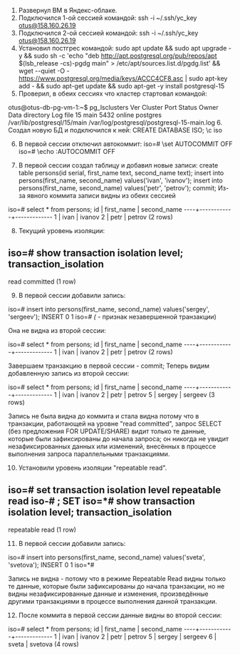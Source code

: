 1. Развернул ВМ в Яндекс-облаке.
2. Подключился 1-ой сессией командой:
ssh -i ~/.ssh/yc_key otus@158.160.26.19
3. Подключился 2-ой сессией командой:
ssh -i ~/.ssh/yc_key otus@158.160.26.19
4. Установил постгрес командой:
sudo apt update && sudo apt upgrade -y && sudo sh -c 'echo "deb http://apt.postgresql.org/pub/repos/apt $(lsb_release -cs)-pgdg main" > /etc/apt/sources.list.d/pgdg.list' && wget --quiet -O - https://www.postgresql.org/media/keys/ACCC4CF8.asc | sudo apt-key add - && sudo apt-get update && sudo apt-get -y install postgresql-15
5. Проверил, в обеих сессиях что кластер стартовал командой:

otus@otus-db-pg-vm-1:~$ pg_lsclusters
Ver Cluster Port Status Owner    Data directory              Log file
15  main    5432 online postgres /var/lib/postgresql/15/main /var/log/postgresql/postgresql-15-main.log
6. Создал новую БД и подключился к ней:
CREATE DATABASE ISO;
\с iso

6. В первой сессии отключил автокоммит:
iso=# \set AUTOCOMMIT OFF
iso=# \echo :AUTOCOMMIT
OFF

7. В первой сессии создал таблицу и добавил новые записи:
create table persons(id serial, first_name text, second_name text); 
insert into persons(first_name, second_name) values('ivan', 'ivanov'); 
insert into persons(first_name, second_name) values('petr', 'petrov'); 
commit;
Из-за явного коммита записи видны из обеих сессией

iso=# select * from persons;
 id | first_name | second_name
----+------------+-------------
  1 | ivan       | ivanov
  2 | petr       | petrov
(2 rows)

8. Текущий уровень изоляции:

iso=# show transaction isolation level;
 transaction_isolation
-----------------------
 read committed
(1 row)

9. В первой сессии добавили запись:

iso=# insert into persons(first_name, second_name) values('sergey', 'sergeev');
INSERT 0 1
iso=*# (* - признак незавершенной транзакции)

Она не видна из второй сессии:

iso=# select * from persons;
 id | first_name | second_name
----+------------+-------------
  1 | ivan       | ivanov
  2 | petr       | petrov
(2 rows)

Завершаем транзакцию в первой сессии - commit;
Теперь видим добавленную запись из второй сессии:

iso=# select * from persons;
 id | first_name | second_name
----+------------+-------------
  1 | ivan       | ivanov
  2 | petr       | petrov
  5 | sergey     | sergeev
(3 rows)

Запись не была видна до коммита и стала видна потому что в транзакции, работающей на уровне "read committed", запрос SELECT (без предложения FOR UPDATE/SHARE) видит только те данные, которые были зафиксированы до начала запроса; 
он никогда не увидит незафиксированных данных или изменений, внесённых в процессе выполнения запроса параллельными транзакциями.

10. Установили уровень изоляции "repeatable read".

iso=# set transaction isolation level repeatable read
iso-# ;
SET
iso=*# show transaction isolation level;
 transaction_isolation
-----------------------
 repeatable read
(1 row)

11. В первой сессии добавили запись:

iso=# insert into persons(first_name, second_name) values('sveta', 'svetova');
INSERT 0 1
iso=*#

Запись не видна - потому что в режиме Repeatable Read видны только те данные, которые были зафиксированы до начала транзакции, но не видны незафиксированные данные и изменения, произведённые другими транзакциями в процессе выполнения данной транзакции.

12. После коммита в первой сессии данные видны во второй сессии:

iso=# select * from persons;
 id | first_name | second_name
----+------------+-------------
  1 | ivan       | ivanov
  2 | petr       | petrov
  5 | sergey     | sergeev
  6 | sveta      | svetova
(4 rows)